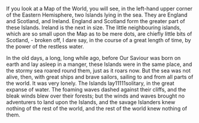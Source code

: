 If you look at a Map of the World, you will see, in the left-hand upper corner of the Eastern Hemisphere, two Islands lying in the sea. They are England and Scotland, and Ireland. England and Scotland form the greater part of these Islands. Ireland is the next in size. The little neighbouring islands, which are so small upon the Map as to be mere dots, are chiefly little bits of Scotland, - broken off, I dare say, in the course of a great length of time, by the power of the restless water.

In the old days, a long, long while ago, before Our Saviour was born on earth and lay asleep in a manger, these Islands were in the same place, and the stormy sea roared round them, just as it roars now. But the sea was not alive, then, with great ships and brave sailors, sailing to and from all parts of the world. It was very lonely. The Islands lay11111solitary, in the great expanse of water. The foaming waves dashed against their cliffs, and the bleak winds blew over their forests; but the winds and waves brought no adventurers to land upon the Islands, and the savage Islanders knew nothing of the rest of the world, and the rest of the world knew nothing of them.
